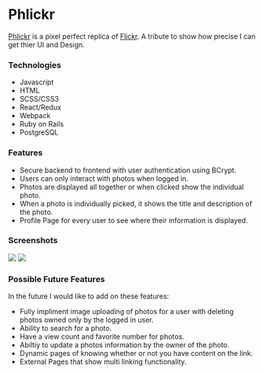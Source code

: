 # Phlickr

[Phlickr](https://phlickr-clone.herokuapp.com/#/) is a pixel perfect replica of [Flickr](https://www.flickr.com/). A tribute to show how precise I can get thier UI and Design.

### Technologies

* Javascript
* HTML
* SCSS/CSS3
* React/Redux
* Webpack
* Ruby on Rails
* PostgreSQL

### Features

 * Secure backend to frontend with user authentication using BCrypt.
 * Users can only interact with photos when logged in.
 * Photos are displayed all together or when clicked show the individual photo.
 * When a photo is individually picked, it shows the title and description of the photo.
 * Profile Page for every user to see where their information is displayed.
 
### Screenshots

<img src="https://phlickr-clone-seed.s3-us-west-1.amazonaws.com/screenshots/D2C711AE-E7A6-4B12-BBDF-35717AFE1845_1_105_c.jpeg"/>

<img src="https://phlickr-clone-seed.s3-us-west-1.amazonaws.com/screenshots/91ADC8FA-00B4-41A0-AC0E-2A7A1855B8ED_1_105_c.jpeg"/>

### Possible Future Features

In the future I would like to add on these features:

 * Fully impliment image uploading of photos for a user with deleting photos owned only by the logged in user.
 * Ability to search for a photo.
 * Have a view count and favorite number for photos.
 * Abiltiy to update a photos information by the owner of the photo.
 * Dynamic pages of knowing whether or not you have content on the link.
 * External Pages that show multi linking functionality.
